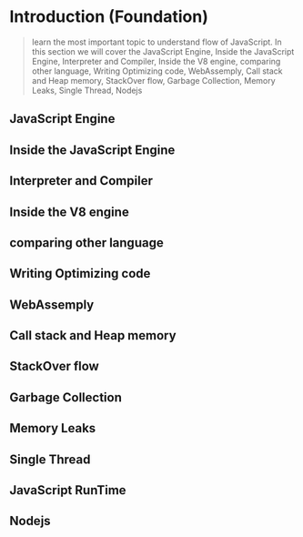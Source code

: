 # Introduction (Foundation)

> learn the most important topic to understand flow of JavaScript. In this section we will cover the JavaScript Engine, Inside the JavaScript Engine, Interpreter and Compiler, Inside the V8 engine, comparing other language, Writing Optimizing code, WebAssemply, Call stack and Heap memory, StackOver flow, Garbage Collection, Memory Leaks, Single Thread, Nodejs

## JavaScript Engine

## Inside the JavaScript Engine

## Interpreter and Compiler

## Inside the V8 engine

## comparing other language

## Writing Optimizing code

## WebAssemply

## Call stack and Heap memory

## StackOver flow

## Garbage Collection

## Memory Leaks

## Single Thread

## JavaScript RunTime

## Nodejs
